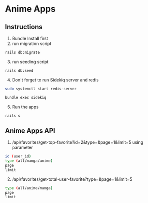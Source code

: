 # Anime Apps
## Instructions
1. Bundle Install first
2. run migration script
```bash
rails db:migrate
```
3. run seeding script
```bash
rails db:seed
```
4. Don't forget to run Sidekiq server and redis
```bash
sudo systemctl start redis-server
```
```bash
bundle exec sidekiq
```
5. Run the apps
```bash
rails s
```

## Anime Apps API
1. /api/favorites/get-top-favorite?id=2&type=&page=1&limit=5
using parameter
```bash
id (user_id)
type (all/manga/anime)
page
limit
```
2. /api/favorites/get-total-user-favorite?type=&page=1&limit=5
```bash
type (all/anime/manga)
page
limit
```